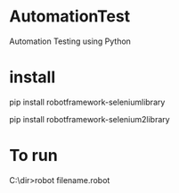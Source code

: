 # AutomationTest
Automation Testing using Python

# install
<p>pip install robotframework-seleniumlibrary</p>
<p>pip install robotframework-selenium2library</p>

# To run
C:\dir>robot filename.robot
